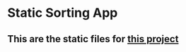 <h1>Static Sorting App</h1>
<h2>This are the static files for <a href="https://github.com/LeoMrel/Sorting-App">this project</a></h2>
